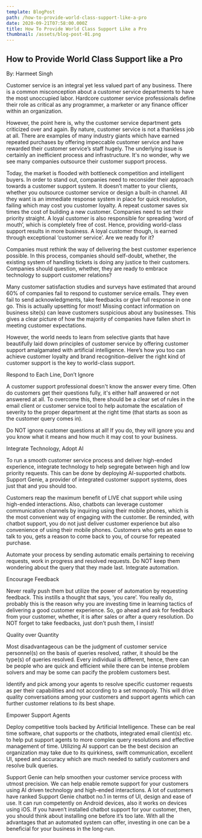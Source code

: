 ```yaml
---
template: BlogPost
path: /how-to-provide-world-class-support-like-a-pro
date: 2020-09-21T07:58:00.000Z
title: How To Provide World Class Support Like a Pro
thumbnail: /assets/blog-post-01.png
---
```

## How to Provide World Class Support like a Pro

By: Harmeet Singh

Customer service is an integral yet less valued part of any business. There is a common misconception about a customer service departments to have the most unoccupied labor. Hardcore customer service professionals define their role as critical as any programmer, a marketer or any finance officer within an organization. 

However, the point here is, why the customer service department gets criticized over and again. By nature, customer service is not a thankless job at all. There are examples of many industry giants which have earned repeated purchases by offering impeccable customer service and have rewarded their customer service’s staff hugely. The underlying issue is certainly an inefficient process and infrastructure. It's no wonder, why we see many companies outsource their customer support process.

Today, the market is flooded with bottleneck competition and intelligent buyers. In order to stand out, companies need to reconsider their approach towards a customer support system. It doesn’t matter to your clients, whether you outsource customer service or design a built-in channel. All they want is an immediate response system in place for quick resolution, failing which may cost you customer loyalty. A repeat customer saves six times the cost of building a new customer. Companies need to set their priority straight. A loyal customer is also responsible for spreading ‘word of mouth’, which is completely free of cost. Hence, providing world-class support results in more business. A loyal customer though, is earned through exceptional ‘customer service’. Are we ready for it?

Companies must rethink the way of delivering the best customer experience possible. In this process, companies should self-doubt, whether, the existing system of handling tickets is doing any justice to their customers. Companies should question, whether, they are ready to embrace technology to support customer relations? 

Many customer satisfaction studies and surveys have estimated that around 60% of companies fail to respond to customer service emails. They even fail to send acknowledgments, take feedbacks or give full response in one go. This is actually upsetting for most! Missing contact information on business site(s) can leave customers suspicious about any businesses. This gives a clear picture of how the majority of companies have fallen short in meeting customer expectations.

However, the world needs to learn from selective giants that have beautifully laid down principles of customer service by offering customer support amalgamated with artificial intelligence. Here’s how you too can achieve customer loyalty and brand recognition–deliver the right kind of customer support is the key to world-class support.

Respond to Each Line, Don’t Ignore

A customer support professional doesn't know the answer every time. Often do customers get their questions fully, it's either half answered or not answered at all. To overcome this, there should be a clear set of rules in the email client or customer service tool to help automate the escalation of severity to the proper department at the right time (that starts as soon as the customer query comes in).

Do NOT ignore customer questions at all! If you do, they will ignore you and you know what it means and how much it may cost to your business. 

Integrate Technology, Adopt AI

To run a smooth customer service process and deliver high-ended experience, integrate technology to help segregate between high and low priority requests. This can be done by deploying AI-supported chatbots. Support Genie, a provider of integrated customer support systems, does just that and you should too. 

Customers reap the maximum benefit of LIVE chat support while using high-ended interactions. Also, chatbots can leverage customer communication channels by inquiring using their mobile phones, which is the most convenient way of engaging with the customer. Be reminded, with chatbot support, you do not just deliver customer experience but also convenience of using their mobile phones. Customers who gets an ease to talk to you, gets a reason to come back to you, of course for repeated purchase. 

Automate your process by sending automatic emails pertaining to receiving requests, work in progress and resolved requests. Do NOT keep them wondering about the query that they made last. Integrate automation. 

Encourage Feedback

Never really push them but utilize the power of automation by requesting feedback. This instills a thought that says, ‘you care’. You really do, probably this is the reason why you are investing time in learning tactics of delivering a good customer experience. So, go ahead and ask for feedback from your customer, whether, it is after sales or after a query resolution. Do NOT forget to take feedbacks, just don’t push them, I insist!

Quality over Quantity

Most disadvantageous can be the judgment of customer service personnel(s) on the basis of queries resolved, rather, it should be the type(s) of queries resolved. Every individual is different, hence, there can be people who are quick and efficient while there can be intense problem solvers and may be some can pacify the problem customers best.

Identify and pick among your agents to resolve specific customer requests as per their capabilities and not according to a set monopoly. This will drive quality conversations among your customers and support agents which can further customer relations to its best shape. 

Empower Support Agents

Deploy competitive tools backed by Artificial Intelligence. These can be real time software, chat supports or the chatbots, integrated email client(s) etc. to help put support agents to more complex query resolutions and effective management of time. Utilizing AI support can be the best decision an organization may take due to its quirkiness, swift communication, excellent UI, speed and accuracy which are much needed to satisfy customers and resolve bulk queries.

Support Genie can help smoothen your customer service process with utmost precision. We can help enable remote support for your customers using AI driven technology and high-ended interactions. A lot of customers have ranked Support Genie chatbot no.1 in terms of UI, design and ease of use. It can run competently on Android devices, also it works on devices using iOS. If you haven’t installed chatbot support for your customer, then, you should think about installing one before it’s too late. With all the advantages that an automated system can offer, investing in one can be a beneficial for your business in the long-run.
